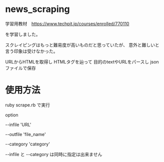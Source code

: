 # news_scraping

学習用教材　https://www.techpit.jp/courses/enrolled/770110

を学習しました。

スクレイピングはもっと難易度が高いものだと思っていたが、
意外と難しいと言う印象は受けなかった。

URLからHTMLを取得し
HTMLタグを辿って
目的のtextやURLをパースし
jsonファイルで保存


# 使用方法

ruby scrape.rb  で実行

option

--infile 'URL'

--outfile 'file_name'

--category 'category'

--infile と --category は同時に指定は出来ません

